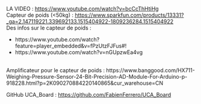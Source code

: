 LA VIDEO : https://www.youtube.com/watch?v=bcCcThHtiHg <br>
Capteur de poids (<50kg) : https://www.sparkfun.com/products/13331?_ga=2.147119221.339692133.1515404922-1809236284.1515404922 <br>
Des infos sur le capteur de poids : 
<ul>
<li>https://www.youtube.com/watch?feature=player_embedded&v=fPzUtzFJFus#!</li>
<li>https://www.youtube.com/watch?v=nGUpzwEa4vg</li>
</ul>
<br>
Amplificateur pour le capteur de poids : https://www.banggood.com/HX711-Weighing-Pressure-Sensor-24-Bit-Precision-AD-Module-For-Arduino-p-918228.html?p=2K090270884220140865&cur_warehouse=CN

GitHub UCA_Board : https://github.com/FabienFerrero/UCA_Board
